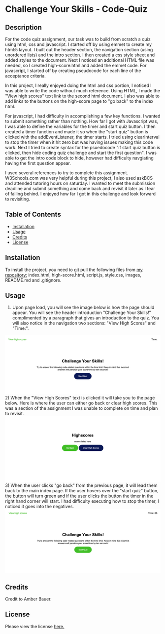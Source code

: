 # Challenge Your Skills - Code-Quiz

## Description 

For the code quiz assignment, our task was to build from scratch a quiz using html, css and javascript. I started off by using emmet to create my html:5 layout. I built out the header section, the navigation section (using unordered lists) and the intro section. I then created a css style sheet and added styles to the document. Next I noticed an additional HTML file was needed, so I created high-score.html and added the emmet code. For javascript, I started off by creating pseudocode for each line of the acceptance criteria. 

In this project, I really enjoyed doing the html and css portion, I noticed I was able to write the code without much reference. Using HTML, I made the "View high scores" text link to the second html document. I also was able to add links to the buttons on the high-score page to "go back" to the index html. 

For javascript, I had difficulty in accomplishing a few key functions. I wanted to submit something rather than nothing. How far I got with Javascript was, I was able to define the variables for the timer and start quiz button. I then created a timer function and made it so when the "start quiz" button is clicked with the addEventListener, the timer starts. I tried using clearInterval to stop the timer when it hit zero but was having issues making this code work. Next I tried to create syntax for the psuedocode "if start quiz button is clicked, then hide coding quiz challenge and start the first question". I was able to get the intro code block to hide, however had difficulty navgiating having the first question appear. 

I used several references to try to complete this assignment. W3Schools.com was very helpful during this project, I also used askBCS and attended tutoring hours on saturday. I wanted to meet the submission deadline and submit something and come back and revisit it later as I fear of falling behind. I enjoyed how far I got in this challenge and look forward to revisiting. 

## Table of Contents 

* [Installation](#installation)
* [Usage](#usage)
* [Credits](#credits)
* [License](#license)


## Installation

To install the project, you need to git pull the following files from <a href ="https://github.com/abauer424/code-quiz">my repository:</a> index.html, high-score.html, script.js, style.css, images, README.md and .gitignore. 


## Usage 

1) Upon page load, you will see the image below is how the page should appear. You will see the header introduction "Challenge Your Skills!" complimented by a paragraph that gives an introduction to the quiz. You will also notice in the navigation two sections: "View High Scores" and "Time:".
<img src="https://github.com/abauer424/code-quiz/blob/main/assets/images/image1.png" alt="image of code quiz home page"/>
2) When the "View High Scores" text is clicked it will take you to the page below. Here is where the user can either go back or clear high scores. This was a section of the assignment I was unable to complete on time and plan to revisit.
<img src="https://github.com/abauer424/code-quiz/blob/main/assets/images/image2.png" alt="image of view high scores page"/>
3) When the user clicks "go back" from the previous page, it will lead them back to the main index page. If the user hovers over the "start quiz" button, the button will turn green and if the user clicks the button the timer in the right hand corner will start. I had difficulty executing how to stop the timer, I noticed it goes into the negatives. 
<img src="https://github.com/abauer424/code-quiz/blob/main/assets/images/image3.png" alt="image of code quiz home page when start quiz button is clicked"/>


## Credits

Credit to Amber Bauer.


## License

Please view the license <a href="./LICENSE">here.


